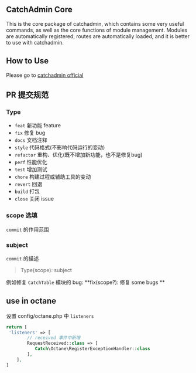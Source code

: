 ## CatchAdmin Core

This is the core package of catchadmin, which contains some very useful commands, as well as the core functions of module management. Modules are automatically registered, routes are automatically loaded, and it is better to use with catchadmin.


## How to Use
Please go to [catchadmin official](https://catchadmin.com/docs/3.0/intro)

## PR 提交规范
### Type
- `feat` 新功能 feature
- `fix`  修复 bug
- `docs`  文档注释
- `style`  代码格式(不影响代码运行的变动)
- `refactor`  重构、优化(既不增加新功能，也不是修复bug)
- `perf`  性能优化
- `test` 增加测试
- `chore`  构建过程或辅助工具的变动
- `revert` 回退
- `build`  打包
- `close` 关闭 issue

### scope 选填
`commit` 的作用范围

### subject
`commit` 的描述

> Type(scope): subject

例如修复 `CatchTable` 模块的 bug: **fix(scope?): 修复 some bugs **

## use in octane
设置 config/octane.php 中 `listeners`
```php
return [
 'listeners' => [
        // received 事件中新增
        RequestReceived::class => [
           Catch\Octane\RegisterExceptionHandler::class
        ],
    ],
]
```
